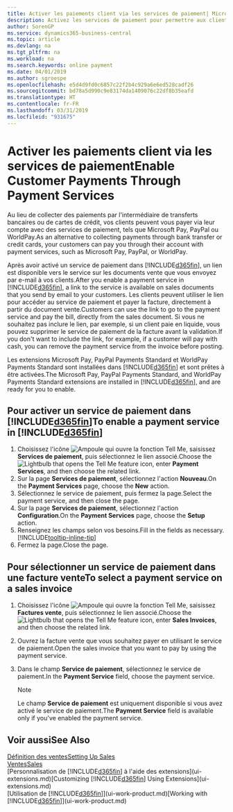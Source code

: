 ```yaml
---
title: Activer les paiements client via les services de paiement| Microsoft Docs
description: Activez les services de paiement pour permettre aux clients de payer facilement leurs factures.
author: SorenGP
ms.service: dynamics365-business-central
ms.topic: article
ms.devlang: na
ms.tgt_pltfrm: na
ms.workload: na
ms.search.keywords: online payment
ms.date: 04/01/2019
ms.author: sgroespe
ms.openlocfilehash: e5d4d9fd0c6857c22f2b4c929a6e6ed528cadf26
ms.sourcegitcommit: bd78a5d990c9e83174da1409076c22df8b35eafd
ms.translationtype: HT
ms.contentlocale: fr-FR
ms.lasthandoff: 03/31/2019
ms.locfileid: "931675"
---
```

# <a name="enable-customer-payments-through-payment-services"></a><span data-ttu-id="f7fc8-103">Activer les paiements client via les services de paiement</span><span class="sxs-lookup"><span data-stu-id="f7fc8-103">Enable Customer Payments Through Payment Services</span></span>
<span data-ttu-id="f7fc8-104">Au lieu de collecter des paiements par l'intermédiaire de transferts bancaires ou de cartes de crédit, vos clients peuvent vous payer via leur compte avec des services de paiement, tels que Microsoft Pay, PayPal ou WorldPay.</span><span class="sxs-lookup"><span data-stu-id="f7fc8-104">As an alternative to collecting payments through bank transfer or credit cards, your customers can pay you through their account with payment services, such as Microsoft Pay, PayPal, or WorldPay.</span></span>  

<span data-ttu-id="f7fc8-105">Après avoir activé un service de paiement dans [!INCLUDE[d365fin](includes/d365fin_md.md)], un lien est disponible vers le service sur les documents vente que vous envoyez par e-mail à vos clients.</span><span class="sxs-lookup"><span data-stu-id="f7fc8-105">After you enable a payment service in [!INCLUDE[d365fin](includes/d365fin_md.md)], a link to the service is available on sales documents that you send by email to your customers.</span></span> <span data-ttu-id="f7fc8-106">Les clients peuvent utiliser le lien pour accéder au service de paiement et payer la facture, directement à partir du document vente.</span><span class="sxs-lookup"><span data-stu-id="f7fc8-106">Customers can use the link to go to the payment service and pay the bill, directly from the sales document.</span></span> <span data-ttu-id="f7fc8-107">Si vous ne souhaitez pas inclure le lien, par exemple, si un client paie en liquide, vous pouvez supprimer le service de paiement de la facture avant la validation.</span><span class="sxs-lookup"><span data-stu-id="f7fc8-107">If you don't want to include the link, for example, if a customer will pay with cash, you can remove the payment service from the invoice before posting.</span></span>  

<span data-ttu-id="f7fc8-108">Les extensions Microsoft Pay, PayPal Payments Standard et WorldPay Payments Standard sont installées dans [!INCLUDE[d365fin](includes/d365fin_md.md)] et sont prêtes à être activées.</span><span class="sxs-lookup"><span data-stu-id="f7fc8-108">The Microsoft Pay, PayPal Payments Standard, and WorldPay Payments Standard extensions are installed in [!INCLUDE[d365fin](includes/d365fin_md.md)], and are ready for you to enable.</span></span>  

## <a name="to-enable-a-payment-service-in-included365finincludesd365finmdmd"></a><span data-ttu-id="f7fc8-109">Pour activer un service de paiement dans [!INCLUDE[d365fin](includes/d365fin_md.md)]</span><span class="sxs-lookup"><span data-stu-id="f7fc8-109">To enable a payment service in [!INCLUDE[d365fin](includes/d365fin_md.md)]</span></span>
1. <span data-ttu-id="f7fc8-110">Choisissez l'icône ![Ampoule qui ouvre la fonction Tell Me](media/ui-search/search_small.png "Dites-moi ce que vous voulez faire"), saisissez **Services de paiement**, puis sélectionnez le lien associé.</span><span class="sxs-lookup"><span data-stu-id="f7fc8-110">Choose the ![Lightbulb that opens the Tell Me feature](media/ui-search/search_small.png "Tell me what you want to do") icon, enter **Payment Services**, and then choose the related link.</span></span>  
2. <span data-ttu-id="f7fc8-111">Sur la page **Services de paiement**, sélectionnez l'action **Nouveau**.</span><span class="sxs-lookup"><span data-stu-id="f7fc8-111">On the **Payment Services** page, choose the **New** action.</span></span>  
3. <span data-ttu-id="f7fc8-112">Sélectionnez le service de paiement, puis fermez la page.</span><span class="sxs-lookup"><span data-stu-id="f7fc8-112">Select the payment service, and then close the page.</span></span>  
4. <span data-ttu-id="f7fc8-113">Sur la page **Services de paiement**, sélectionnez l'action **Configuration**.</span><span class="sxs-lookup"><span data-stu-id="f7fc8-113">On the **Payment Services** page, choose the **Setup** action.</span></span>  
5. <span data-ttu-id="f7fc8-114">Renseignez les champs selon vos besoins.</span><span class="sxs-lookup"><span data-stu-id="f7fc8-114">Fill in the fields as necessary.</span></span> [!INCLUDE[tooltip-inline-tip](includes/tooltip-inline-tip_md.md)]  
6. <span data-ttu-id="f7fc8-115">Fermez la page.</span><span class="sxs-lookup"><span data-stu-id="f7fc8-115">Close the page.</span></span>  

## <a name="to-select-a-payment-service-on-a-sales-invoice"></a><span data-ttu-id="f7fc8-116">Pour sélectionner un service de paiement dans une facture vente</span><span class="sxs-lookup"><span data-stu-id="f7fc8-116">To select a payment service on a sales invoice</span></span>
1. <span data-ttu-id="f7fc8-117">Choisissez l'icône ![Ampoule qui ouvre la fonction Tell Me](media/ui-search/search_small.png "Dites-moi ce que vous voulez faire"), saisissez **Factures vente**, puis sélectionnez le lien associé.</span><span class="sxs-lookup"><span data-stu-id="f7fc8-117">Choose the ![Lightbulb that opens the Tell Me feature](media/ui-search/search_small.png "Tell me what you want to do") icon, enter **Sales Invoices**, and then choose the related link.</span></span>  
2. <span data-ttu-id="f7fc8-118">Ouvrez la facture vente que vous souhaitez payer en utilisant le service de paiement.</span><span class="sxs-lookup"><span data-stu-id="f7fc8-118">Open the sales invoice that you want to pay by using the payment service.</span></span>  
3. <span data-ttu-id="f7fc8-119">Dans le champ **Service de paiement**, sélectionnez le service de paiement.</span><span class="sxs-lookup"><span data-stu-id="f7fc8-119">In the **Payment Service** field, choose the payment service.</span></span>  

    > [!NOTE]  
    > <span data-ttu-id="f7fc8-120">Le champ **Service de paiement** est uniquement disponible si vous avez activé le service de paiement.</span><span class="sxs-lookup"><span data-stu-id="f7fc8-120">The **Payment Service** field is available only if you've enabled the payment service.</span></span>  

## <a name="see-also"></a><span data-ttu-id="f7fc8-121">Voir aussi</span><span class="sxs-lookup"><span data-stu-id="f7fc8-121">See Also</span></span>  
[<span data-ttu-id="f7fc8-122">Définition des ventes</span><span class="sxs-lookup"><span data-stu-id="f7fc8-122">Setting Up Sales</span></span>](sales-setup-sales.md)  
[<span data-ttu-id="f7fc8-123">Ventes</span><span class="sxs-lookup"><span data-stu-id="f7fc8-123">Sales</span></span>](sales-manage-sales.md)  
<span data-ttu-id="f7fc8-124">[Personnalisation de [!INCLUDE[d365fin](includes/d365fin_md.md)] à l'aide des extensions](ui-extensions.md)</span><span class="sxs-lookup"><span data-stu-id="f7fc8-124">[Customizing [!INCLUDE[d365fin](includes/d365fin_md.md)] Using Extensions](ui-extensions.md)</span></span>  
<span data-ttu-id="f7fc8-125">[Utilisation de [!INCLUDE[d365fin](includes/d365fin_md.md)]](ui-work-product.md)</span><span class="sxs-lookup"><span data-stu-id="f7fc8-125">[Working with [!INCLUDE[d365fin](includes/d365fin_md.md)]](ui-work-product.md)</span></span>  
